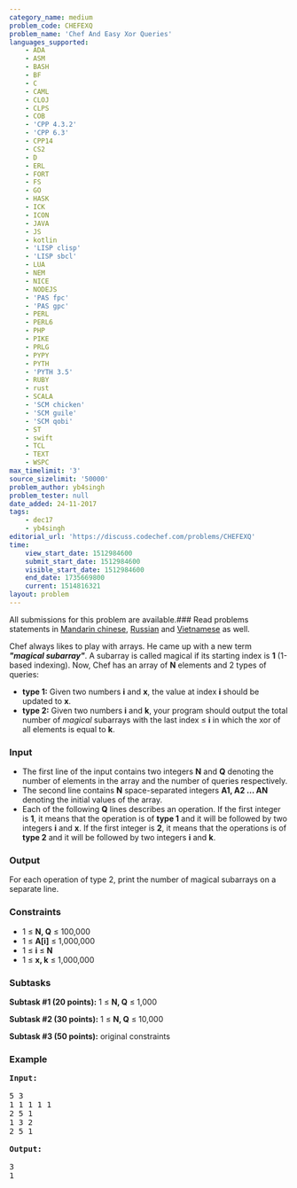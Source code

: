 ```yaml
---
category_name: medium
problem_code: CHEFEXQ
problem_name: 'Chef And Easy Xor Queries'
languages_supported:
    - ADA
    - ASM
    - BASH
    - BF
    - C
    - CAML
    - CLOJ
    - CLPS
    - COB
    - 'CPP 4.3.2'
    - 'CPP 6.3'
    - CPP14
    - CS2
    - D
    - ERL
    - FORT
    - FS
    - GO
    - HASK
    - ICK
    - ICON
    - JAVA
    - JS
    - kotlin
    - 'LISP clisp'
    - 'LISP sbcl'
    - LUA
    - NEM
    - NICE
    - NODEJS
    - 'PAS fpc'
    - 'PAS gpc'
    - PERL
    - PERL6
    - PHP
    - PIKE
    - PRLG
    - PYPY
    - PYTH
    - 'PYTH 3.5'
    - RUBY
    - rust
    - SCALA
    - 'SCM chicken'
    - 'SCM guile'
    - 'SCM qobi'
    - ST
    - swift
    - TCL
    - TEXT
    - WSPC
max_timelimit: '3'
source_sizelimit: '50000'
problem_author: yb4singh
problem_tester: null
date_added: 24-11-2017
tags:
    - dec17
    - yb4singh
editorial_url: 'https://discuss.codechef.com/problems/CHEFEXQ'
time:
    view_start_date: 1512984600
    submit_start_date: 1512984600
    visible_start_date: 1512984600
    end_date: 1735669800
    current: 1514816321
layout: problem
---
```

All submissions for this problem are available.### Read problems statements in [Mandarin chinese](http://www.codechef.com/download/translated/DEC17/mandarin/CHEFEXQ.pdf), [Russian](http://www.codechef.com/download/translated/DEC17/russian/CHEFEXQ.pdf) and [Vietnamese](http://www.codechef.com/download/translated/DEC17/vietnamese/CHEFEXQ.pdf) as well.

Chef always likes to play with arrays. He came up with a new term **_"magical subarray"_**. A subarray is called magical if its starting index is **1** (1-based indexing). Now, Chef has an array of **N** elements and 2 types of queries:

- **type 1:** Given two numbers **i** and **x**, the value at index **i** should be updated to **x**.
- **type 2:** Given two numbers **i** and **k**, your program should output the total number of _magical_ subarrays with the last index ≤ **i** in which the xor of all elements is equal to **k**.

### Input

- The first line of the input contains two integers **N** and **Q** denoting the number of elements in the array and the number of queries respectively.
- The second line contains **N** space-separated integers **A1, A2 ... AN** denoting the initial values of the array.
- Each of the following **Q** lines describes an operation. If the first integer is **1**, it means that the operation is of **type 1** and it will be followed by two integers **i** and **x**. If the first integer is **2**, it means that the operations is of **type 2** and it will be followed by two integers **i** and **k**.

### Output

For each operation of type 2, print the number of magical subarrays on a separate line.

### Constraints

- 1 ≤ **N, Q** ≤ 100,000
- 1 ≤ **A\[i\]** ≤ 1,000,000
- 1 ≤ **i** ≤ **N**
- 1 ≤ **x, k** ≤ 1,000,000

### Subtasks

**Subtask #1 (20 points):** 1 ≤ **N, Q** ≤ 1,000

**Subtask #2 (30 points):** 1 ≤ **N, Q** ≤ 10,000

**Subtask #3 (50 points):** original constraints

### Example

<pre><b>Input:</b>

5 3
1 1 1 1 1
2 5 1
1 3 2
2 5 1

<b>Output:</b>

3
1
</pre>